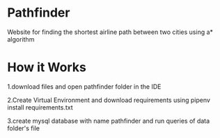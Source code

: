 # Pathfinder
Website for finding the shortest airline path between two cities using a* algorithm


# How it Works

1.download files and open pathfinder folder in the IDE

2.Create Virtual Environment and download requirements using pipenv install requirements.txt

3.create mysql database with name pathfinder and run queries of data folder's file
